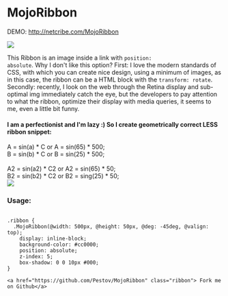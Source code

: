 MojoRibbon
==========
DEMO: http://netcribe.com/MojoRibbon

<img src="http://habr.habrastorage.org/post_images/a7d/413/646/a7d4136469ac7974426d13f02c5624c0.png"> 
 	
This Ribbon is an image inside a link with <code>position: absolute</code>. Why I don't like this option? First: I love the modern standards of CSS, with which you can create nice design, using a minimum of images, as in this case, the ribbon can be a HTML block with the <code>transform: rotate</code>. Secondly: recently, I look on the web through the Retina display and sub-optimal img immediately catch the eye, but the developers to pay attention to what the ribbon, optimize their display with media queries, it seems to me, even a little bit funny.

<h4>I am a perfectionist and I'm lazy :) So I create geometrically correct LESS ribbon snippet:</h4>

A = sin(a) * C or A = sin(65) * 500; <br>
B = sin(b) * C or B = sin(25) * 500; <br>
<br>
A2 = sin(a2) * C2 or A2 = sin(65) * 50; <br>
B2 = sin(b2) * C2 or B2 = sing(25) * 50; <br>
<img src="http://img-fotki.yandex.ru/get/9154/188626415.0/0_c0d90_2a74afc9_orig">

<h3>Usage:</h3>

<pre><code>
.ribbon {
  .MojoRibbon(@width: 500px, @height: 50px, @deg: -45deg, @valign: top);
	display: inline-block;
	background-color: #cc0000;
	position: absolute;
	z-index: 5;
	box-shadow: 0 0 10px #000;
}

&lt;a href="https://github.com/Pestov/MojoRibbon" class="ribbon"&gt; Fork me on Github&lt;/a&gt;
</code></pre>
